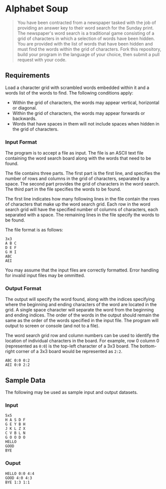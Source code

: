 # Alphabet Soup

> You have been contracted from a newspaper tasked with the job of providing an answer key to their word search for the Sunday print. The newspaper's word search is a traditional game consisting of a grid of characters in which a selection of words have been hidden. You are provided with the list of words that have been hidden and must find the words within the grid of characters. Fork this repository, build your program in the language of your choice, then submit a pull request with your code. 

## Requirements
Load a character grid with scrambled words embedded within it and a words list of the words to find.  The following conditions apply:

- Within the grid of characters, the words may appear vertical, horizontal or diagonal.
- Within the grid of characters, the words may appear forwards or backwards. 
- Words that have spaces in them will not include spaces when hidden in the grid of characters.

### Input Format
The program is to accept a file as input. The file is an ASCII text file containing the word search board along with the words that need to be found. 

The file contains three parts. The first part is the first line, and specifies the number of rows and columns in the grid of characters, separated by a space. The second part provides the grid of characters in the word search. The third part in the file specifies the words to be found.

The first line indicates how many following lines in the file contain the rows of characters that make up the word search grid. Each row in the word search grid will have the specified number of columns of characters, each separated with a space. The remaining lines in the file specify the words to be found.

The file format is as follows:

```
3x3
A B C
D E F
G H I
ABC
AEI
```

You may assume that the input files are correctly formatted. Error handling for invalid input files may be ommitted.

### Output Format
The output will specify the word found, along with the indices specifying where the beginning and ending characters of the word are located in the grid. A single space character will separate the word from the beginning and ending indices. The order of the words in the output should remain the same as the order of the words specified in the input file. The program will output to screen or console (and not to a file). 

The word search grid row and column numbers can be used to identify the location of individual characters in the board. For example, row 0 column 0 (represented as `0:0`) is the top-left character of a 3x3 board.  The bottom-right corner of a 3x3 board would be represented as `2:2`.

```
ABC 0:0 0:2
AEI 0:0 2:2
```

## Sample Data
The following may be used as sample input and output datasets.

### Input

```
5x5
H A S D F
G E Y B H
J K L Z X
C V B L N
G O O D O
HELLO
GOOD
BYE
```

### Ouput

```
HELLO 0:0 4:4
GOOD 4:0 4:3
BYE 1:3 1:1
```
